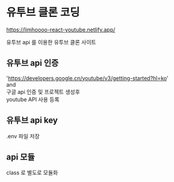 # 유투브 클론 코딩
https://limhoooo-react-youtube.netlify.app/<br/>

유투브 api 를 이용한 유투브 클론 사이트


## 유투브 api 인증
'https://developers.google.cn/youtube/v3/getting-started?hl=ko' <br>
and  <br>
구글 api 인증 및 프로젝트 생성후 <br>
youtube API 사용 등록 <br>

## 유투브 api key
.env 파일 저장<br>

## api 모듈
class 로 별도로 모듈화

